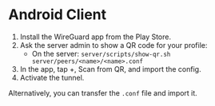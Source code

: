# Android Client

1) Install the WireGuard app from the Play Store.
2) Ask the server admin to show a QR code for your profile:
   - On the server: `server/scripts/show-qr.sh server/peers/<name>/<name>.conf`
3) In the app, tap +, Scan from QR, and import the config.
4) Activate the tunnel.

Alternatively, you can transfer the `.conf` file and import it.

